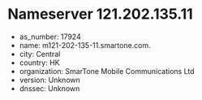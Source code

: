 # Nameserver 121.202.135.11

* as_number: 17924
* name: m121-202-135-11.smartone.com.
* city: Central
* country: HK
* organization: SmarTone Mobile Communications Ltd
* version: Unknown
* dnssec: Unknown
